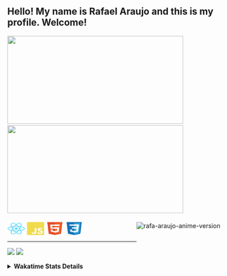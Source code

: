 ## Hello! My name is Rafael Araujo and this is my profile. Welcome!

<div>
  <img height="200"  width="400" src="https://github-readme-stats.vercel.app/api?username=rafa-araujo&show_icons=true&theme=dracula&include_all_commits=true&count_private=true"/>
  <img height="200" width="400" src="https://github-readme-stats.vercel.app/api/top-langs/?username=rafa-araujo&layout=compact&langs_count=7&theme=dracula"/>
</div>

<div style="display: inline_block"><br>
  <img align="center" alt="Rafa-React" height="30" width="40" src="https://raw.githubusercontent.com/devicons/devicon/master/icons/react/react-original.svg">
  <img align="center" alt="Rafa-Js" height="30" width="40" src="https://raw.githubusercontent.com/devicons/devicon/master/icons/javascript/javascript-plain.svg">
  <img align="center" alt="Rafa-HTML" height="30" width="40" src="https://raw.githubusercontent.com/devicons/devicon/master/icons/html5/html5-original.svg">
  <img align="center" alt="Rafa-CSS" height="30" width="40" src="https://raw.githubusercontent.com/devicons/devicon/master/icons/css3/css3-original.svg">
  <img align="right" height="200" width="210" alt="rafa-araujo-anime-version" src="https://cdn.discordapp.com/attachments/872942902454681690/872943127726538823/mygif.gif">
</div>

 * * *
 
 <a href = "mailto:rafacarlosaraujo@gmail.com"><img src="https://img.shields.io/badge/-Gmail-%23333?style=for-the-badge&logo=gmail&logoColor=white" target="_blank"></a>
  <a href="https://www.linkedin.com/in/rafael-carlos-ara%C3%BAjo" target="_blank"><img src="https://img.shields.io/badge/-LinkedIn-%230077B5?style=for-the-badge&logo=linkedin&logoColor=white" target="_blank"></a>

<details>
  <summary><b>Wakatime Stats Details</b></summary>
       <div align="justify">
        
<!--START_SECTION:waka-->
![Code Time](http://img.shields.io/badge/Code%20Time-0%20secs-blue)

![Profile Views](http://img.shields.io/badge/Profile%20Views-0-blue)

**🐱 My GitHub Data** 

> 🏆 78 Contributions in the Year 2022
 > 
> 📦 73.3 kB Used in GitHub's Storage 
 > 
> 💼 Opted to Hire
 > 
> 📜 9 Public Repositories 
 > 
> 🔑 0 Private Repositories  
 > 
**I'm a Night 🦉** 

```text
🌞 Morning    12 commits     ██░░░░░░░░░░░░░░░░░░░░░░░   9.68% 
🌆 Daytime    31 commits     ██████░░░░░░░░░░░░░░░░░░░   25.0% 
🌃 Evening    64 commits     █████████████░░░░░░░░░░░░   51.61% 
🌙 Night      17 commits     ███░░░░░░░░░░░░░░░░░░░░░░   13.71%

```
📅 **I'm Most Productive on Monday** 

```text
Monday       28 commits     █████░░░░░░░░░░░░░░░░░░░░   22.58% 
Tuesday      26 commits     █████░░░░░░░░░░░░░░░░░░░░   20.97% 
Wednesday    16 commits     ███░░░░░░░░░░░░░░░░░░░░░░   12.9% 
Thursday     22 commits     ████░░░░░░░░░░░░░░░░░░░░░   17.74% 
Friday       15 commits     ███░░░░░░░░░░░░░░░░░░░░░░   12.1% 
Saturday     8 commits      █░░░░░░░░░░░░░░░░░░░░░░░░   6.45% 
Sunday       9 commits      █░░░░░░░░░░░░░░░░░░░░░░░░   7.26%

```


📊 **This Week I Spent My Time On** 

```text
⌚︎ Time Zone: America/Sao_Paulo

💬 Programming Languages: 
No Activity Tracked This Week

🔥 Editors: 
No Activity Tracked This Week

🐱‍💻 Projects: 
No Activity Tracked This Week

💻 Operating System: 
No Activity Tracked This Week

```

**I Mostly Code in HTML** 

```text
HTML                     1 repo              ████████░░░░░░░░░░░░░░░░░   33.33% 
CSS                      1 repo              ████████░░░░░░░░░░░░░░░░░   33.33% 
JavaScript               1 repo              ████████░░░░░░░░░░░░░░░░░   33.33%

```


**Timeline**

![Chart not found](https://raw.githubusercontent.com/rafa-araujo/rafa-araujo/main/charts/bar_graph.png) 


 Last Updated on 10/08/2022 18:47:02 UTC
<!--END_SECTION:waka-->

  </details> 
</div>
